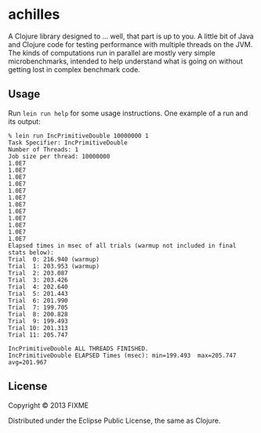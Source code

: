 # achilles

A Clojure library designed to ... well, that part is up to you.  A
little bit of Java and Clojure code for testing performance with
multiple threads on the JVM.  The kinds of computations run in
parallel are mostly very simple microbenchmarks, intended to help
understand what is going on without getting lost in complex benchmark
code.

## Usage

Run `lein run help` for some usage instructions.  One example of a run
and its output:

    % lein run IncPrimitiveDouble 10000000 1
    Task Specifier: IncPrimitiveDouble
    Number of Threads: 1
    Job size per thread: 10000000
    1.0E7
    1.0E7
    1.0E7
    1.0E7
    1.0E7
    1.0E7
    1.0E7
    1.0E7
    1.0E7
    1.0E7
    1.0E7
    1.0E7
    Elapsed times in msec of all trials (warmup not included in final stats below):
    Trial  0: 216.940 (warmup)
    Trial  1: 203.953 (warmup)
    Trial  2: 203.087
    Trial  3: 203.426
    Trial  4: 202.640
    Trial  5: 201.443
    Trial  6: 201.990
    Trial  7: 199.705
    Trial  8: 200.828
    Trial  9: 199.493
    Trial 10: 201.313
    Trial 11: 205.747
    
    IncPrimitiveDouble ALL THREADS FINISHED.
    IncPrimitiveDouble ELAPSED Times (msec): min=199.493  max=205.747  avg=201.967

## License

Copyright © 2013 FIXME

Distributed under the Eclipse Public License, the same as Clojure.

